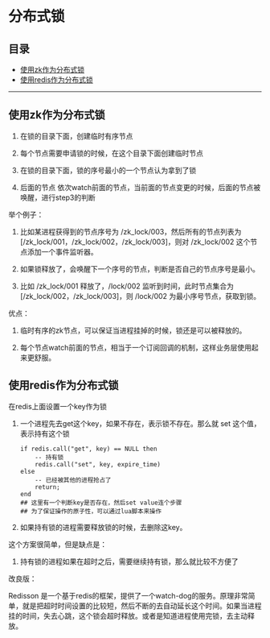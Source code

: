 # 分布式锁

## 目录

* [使用zk作为分布式锁](#使用zk作为分布式锁)
* [使用redis作为分布式锁](#使用redis作为分布式锁)

---

## 使用zk作为分布式锁

1. 在锁的目录下面，创建临时有序节点

2. 每个节点需要申请锁的时候，在这个目录下面创建临时节点

3. 在锁的目录下面，锁的序号最小的一个节点认为拿到了锁

4. 后面的节点 依次watch前面的节点，当前面的节点变更的时候，后面的节点被唤醒，进行step3的判断

举个例子：

1) 比如某进程获得到的节点序号为 /zk_lock/003，然后所有的节点列表为[/zk_lock/001，/zk_lock/002，/zk_lock/003]，则对 /zk_lock/002 这个节点添加一个事件监听器。

2) 如果锁释放了，会唤醒下一个序号的节点，判断是否自己的节点序号是最小。

3) 比如 /zk_lock/001 释放了，/lock/002 监听到时间，此时节点集合为[/zk_lock/002，/zk_lock/003]，则 /lock/002 为最小序号节点，获取到锁。

优点：
1. 临时有序的zk节点，可以保证当进程挂掉的时候，锁还是可以被释放的。

2. 每个节点watch前面的节点，相当于一个订阅回调的机制，这样业务层使用起来更舒服。


## 使用redis作为分布式锁

在redis上面设置一个key作为锁

1. 一个进程先去get这个key，如果不存在，表示锁不存在。那么就 set 这个值，表示持有这个锁
    ```
    if redis.call("get", key) == NULL then
        -- 持有锁
        redis.call("set", key, expire_time)
    else 
        -- 已经被其他的进程抢占了
        return;
    end
    ## 这里有一个判断key是否存在，然后set value连个步骤
    ## 为了保证操作的原子性，可以通过lua脚本来操作
    ```

2. 如果持有锁的进程需要释放锁的时候，去删除这key。

这个方案很简单，但是缺点是：
1. 持有锁的进程如果在超时之后，需要继续持有锁，那么就比较不方便了

改良版：

Redisson 是一个基于redis的框架，提供了一个watch-dog的服务。原理非常简单，就是把超时时间设置的比较短，然后不断的去自动延长这个时间。如果当进程挂的时间，失去心跳，这个锁会超时释放。或者是知道进程使用完锁，去主动释放。


